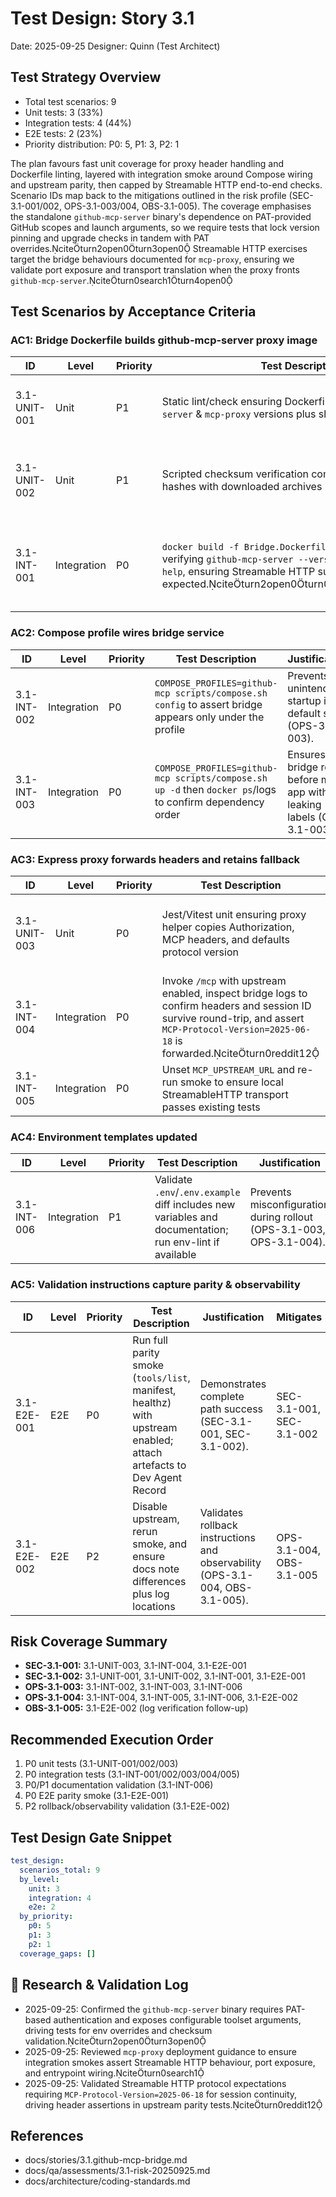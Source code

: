 # Test Design: Story 3.1

Date: 2025-09-25
Designer: Quinn (Test Architect)

## Test Strategy Overview
- Total test scenarios: 9
- Unit tests: 3 (33%)
- Integration tests: 4 (44%)
- E2E tests: 2 (23%)
- Priority distribution: P0: 5, P1: 3, P2: 1

The plan favours fast unit coverage for proxy header handling and Dockerfile linting, layered with integration smoke around Compose wiring and upstream parity, then capped by Streamable HTTP end-to-end checks. Scenario IDs map back to the mitigations outlined in the risk profile (SEC-3.1-001/002, OPS-3.1-003/004, OBS-3.1-005). The coverage emphasises the standalone `github-mcp-server` binary's dependence on PAT-provided GitHub scopes and launch arguments, so we require tests that lock version pinning and upgrade checks in tandem with PAT overrides.citeturn2open0turn3open0 Streamable HTTP exercises target the bridge behaviours documented for `mcp-proxy`, ensuring we validate port exposure and transport translation when the proxy fronts `github-mcp-server`.citeturn0search1turn4open0

## Test Scenarios by Acceptance Criteria

### AC1: Bridge Dockerfile builds github-mcp-server proxy image

| ID            | Level | Priority | Test Description                                                              | Justification | Mitigates |
|---------------|-------|----------|--------------------------------------------------------------------------------|---------------|-----------|
| 3.1-UNIT-001  | Unit  | P1       | Static lint/check ensuring Dockerfile pins `github-mcp-server` & `mcp-proxy` versions plus sha256 sums | Detects drift locally before builds (SEC-3.1-002). | SEC-3.1-002 |
| 3.1-UNIT-002  | Unit  | P1       | Scripted checksum verification comparing recorded hashes with downloaded archives | Guards against tampering in CI pull (SEC-3.1-002). | SEC-3.1-002 |
| 3.1-INT-001   | Integration | P0 | `docker build -f Bridge.Dockerfile` + `docker run` smoke verifying `github-mcp-server --version` and `mcp-proxy --help`, ensuring Streamable HTTP support is declared as expected.citeturn2open0turn0search1turn4open0 | Confirms runtime binaries exist and entrypoint boots (SEC-3.1-002). | SEC-3.1-002 |

### AC2: Compose profile wires bridge service

| ID            | Level | Priority | Test Description                                                              | Justification | Mitigates |
|---------------|-------|----------|--------------------------------------------------------------------------------|---------------|-----------|
| 3.1-INT-002   | Integration | P0 | `COMPOSE_PROFILES=github-mcp scripts/compose.sh config` to assert bridge appears only under the profile | Prevents unintended startup in default stack (OPS-3.1-003). | OPS-3.1-003 |
| 3.1-INT-003   | Integration | P0 | `COMPOSE_PROFILES=github-mcp scripts/compose.sh up -d` then `docker ps`/logs to confirm dependency order | Ensures bridge ready before main app without leaking labels (OPS-3.1-003). | OPS-3.1-003 |

### AC3: Express proxy forwards headers and retains fallback

| ID            | Level | Priority | Test Description                                                              | Justification | Mitigates |
|---------------|-------|----------|--------------------------------------------------------------------------------|---------------|-----------|
| 3.1-UNIT-003  | Unit  | P0       | Jest/Vitest unit ensuring proxy helper copies Authorization, MCP headers, and defaults protocol version | Fast guardrail for header propagation (SEC-3.1-001). | SEC-3.1-001 |
| 3.1-INT-004   | Integration | P0 | Invoke `/mcp` with upstream enabled, inspect bridge logs to confirm headers and session ID survive round-trip, and assert `MCP-Protocol-Version=2025-06-18` is forwarded.citeturn0reddit12 | Validates end-to-end auth flow (SEC-3.1-001, OPS-3.1-004). | SEC-3.1-001, OPS-3.1-004 |
| 3.1-INT-005   | Integration | P0 | Unset `MCP_UPSTREAM_URL` and re-run smoke to ensure local StreamableHTTP transport passes existing tests | Ensures rollback path intact (OPS-3.1-004). | OPS-3.1-004 |

### AC4: Environment templates updated

| ID            | Level | Priority | Test Description                                                              | Justification | Mitigates |
|---------------|-------|----------|--------------------------------------------------------------------------------|---------------|-----------|
| 3.1-INT-006   | Integration | P1 | Validate `.env`/`.env.example` diff includes new variables and documentation; run env-lint if available | Prevents misconfiguration during rollout (OPS-3.1-003, OPS-3.1-004). | OPS-3.1-003, OPS-3.1-004 |

### AC5: Validation instructions capture parity & observability

| ID            | Level | Priority | Test Description                                                              | Justification | Mitigates |
|---------------|-------|----------|--------------------------------------------------------------------------------|---------------|-----------|
| 3.1-E2E-001   | E2E   | P0       | Run full parity smoke (`tools/list`, manifest, healthz) with upstream enabled; attach artefacts to Dev Agent Record | Demonstrates complete path success (SEC-3.1-001, SEC-3.1-002). | SEC-3.1-001, SEC-3.1-002 |
| 3.1-E2E-002   | E2E   | P2       | Disable upstream, rerun smoke, and ensure docs note differences plus log locations | Validates rollback instructions and observability (OPS-3.1-004, OBS-3.1-005). | OPS-3.1-004, OBS-3.1-005 |

## Risk Coverage Summary
- **SEC-3.1-001:** 3.1-UNIT-003, 3.1-INT-004, 3.1-E2E-001
- **SEC-3.1-002:** 3.1-UNIT-001, 3.1-UNIT-002, 3.1-INT-001, 3.1-E2E-001
- **OPS-3.1-003:** 3.1-INT-002, 3.1-INT-003, 3.1-INT-006
- **OPS-3.1-004:** 3.1-INT-004, 3.1-INT-005, 3.1-INT-006, 3.1-E2E-002
- **OBS-3.1-005:** 3.1-E2E-002 (log verification follow-up)

## Recommended Execution Order
1. P0 unit tests (3.1-UNIT-001/002/003)
2. P0 integration tests (3.1-INT-001/002/003/004/005)
3. P0/P1 documentation validation (3.1-INT-006)
4. P0 E2E parity smoke (3.1-E2E-001)
5. P2 rollback/observability validation (3.1-E2E-002)

## Test Design Gate Snippet
```yaml
test_design:
  scenarios_total: 9
  by_level:
    unit: 3
    integration: 4
    e2e: 2
  by_priority:
    p0: 5
    p1: 3
    p2: 1
  coverage_gaps: []
```

## 🔬 Research & Validation Log
- 2025-09-25: Confirmed the `github-mcp-server` binary requires PAT-based authentication and exposes configurable toolset arguments, driving tests for env overrides and checksum validation.citeturn2open0turn3open0
- 2025-09-25: Reviewed `mcp-proxy` deployment guidance to ensure integration smokes assert Streamable HTTP behaviour, port exposure, and entrypoint wiring.citeturn0search1
- 2025-09-25: Validated Streamable HTTP protocol expectations requiring `MCP-Protocol-Version=2025-06-18` for session continuity, driving header assertions in upstream parity tests.citeturn0reddit12

## References
- docs/stories/3.1.github-mcp-bridge.md
- docs/qa/assessments/3.1-risk-20250925.md
- docs/architecture/coding-standards.md
